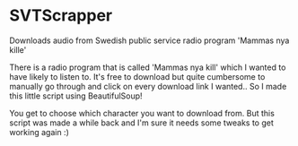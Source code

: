 # SVTScrapper
Downloads audio from Swedish public service radio program 'Mammas nya kille'

There is a radio program that is called 'Mammas nya kill' which I wanted to have likely to listen to. It's free to download but quite cumbersome to manually go through and click on every download link I wanted.. So I made this little script using BeautifulSoup!

You get to choose which character you want to download from. But this script was made a while back and I'm sure it needs some tweaks to get working again :)

